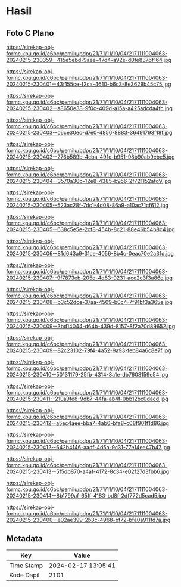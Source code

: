 # Hasil

## Foto C Plano

https://sirekap-obj-formc.kpu.go.id/c6bc/pemilu/pdpr/21/71/11/10/04/2171111004063-20240215-230359--415e5ebd-9aee-47d4-a92e-d0fe8376f164.jpg

https://sirekap-obj-formc.kpu.go.id/c6bc/pemilu/pdpr/21/71/11/10/04/2171111004063-20240215-230401--43f155ce-f2ca-4610-b6c3-8e3629b45c75.jpg

https://sirekap-obj-formc.kpu.go.id/c6bc/pemilu/pdpr/21/71/11/10/04/2171111004063-20240215-230402--a8650e38-9f0c-409d-a15a-a425adcda4fc.jpg

https://sirekap-obj-formc.kpu.go.id/c6bc/pemilu/pdpr/21/71/11/10/04/2171111004063-20240215-230403--c6ce30ec-d7e0-4856-8883-36491793f18f.jpg

https://sirekap-obj-formc.kpu.go.id/c6bc/pemilu/pdpr/21/71/11/10/04/2171111004063-20240215-230403--276b589b-4cba-491e-b951-98b90ab9cbe5.jpg

https://sirekap-obj-formc.kpu.go.id/c6bc/pemilu/pdpr/21/71/11/10/04/2171111004063-20240215-230404--3570a30b-12e8-4385-b956-2f721152afd9.jpg

https://sirekap-obj-formc.kpu.go.id/c6bc/pemilu/pdpr/21/71/11/10/04/2171111004063-20240215-230405--523ac28f-7dc1-4d08-86a9-a10ac71cf612.jpg

https://sirekap-obj-formc.kpu.go.id/c6bc/pemilu/pdpr/21/71/11/10/04/2171111004063-20240215-230405--638c5e5e-2cf8-454b-8c21-88e46b54b8c4.jpg

https://sirekap-obj-formc.kpu.go.id/c6bc/pemilu/pdpr/21/71/11/10/04/2171111004063-20240215-230406--81d643a9-31ce-4056-8b4c-0eac70e2a31d.jpg

https://sirekap-obj-formc.kpu.go.id/c6bc/pemilu/pdpr/21/71/11/10/04/2171111004063-20240215-230407--9f7873eb-205d-4d63-9231-ace2c3f3a86e.jpg

https://sirekap-obj-formc.kpu.go.id/c6bc/pemilu/pdpr/21/71/11/10/04/2171111004063-20240215-230408--b3c52dce-37aa-4509-b0c4-7f91bf3a365e.jpg

https://sirekap-obj-formc.kpu.go.id/c6bc/pemilu/pdpr/21/71/11/10/04/2171111004063-20240215-230409--3bd14044-d64b-439d-8157-8f2a70d89652.jpg

https://sirekap-obj-formc.kpu.go.id/c6bc/pemilu/pdpr/21/71/11/10/04/2171111004063-20240215-230409--82c23102-79f4-4a52-9a93-feb84a6c8e7f.jpg

https://sirekap-obj-formc.kpu.go.id/c6bc/pemilu/pdpr/21/71/11/10/04/2171111004063-20240215-230410--50131179-25fb-4314-8a1e-db7608159e54.jpg

https://sirekap-obj-formc.kpu.go.id/c6bc/pemilu/pdpr/21/71/11/10/04/2171111004063-20240215-230411--210a9fe8-9db7-44fa-ab4f-0bb12bc0dacd.jpg

https://sirekap-obj-formc.kpu.go.id/c6bc/pemilu/pdpr/21/71/11/10/04/2171111004063-20240215-230412--a5ec4aee-bba7-4ab6-bfa8-c08f901f1d86.jpg

https://sirekap-obj-formc.kpu.go.id/c6bc/pemilu/pdpr/21/71/11/10/04/2171111004063-20240215-230412--642b4146-aadf-4d5a-9c31-77e14ee47b47.jpg

https://sirekap-obj-formc.kpu.go.id/c6bc/pemilu/pdpr/21/71/11/10/04/2171111004063-20240215-230413--5f5db870-a4af-4172-8c34-e02f27d3fbb6.jpg

https://sirekap-obj-formc.kpu.go.id/c6bc/pemilu/pdpr/21/71/11/10/04/2171111004063-20240215-230414--8b1799af-65ff-4183-bd8f-2df772d5cad5.jpg

https://sirekap-obj-formc.kpu.go.id/c6bc/pemilu/pdpr/21/71/11/10/04/2171111004063-20240215-230400--e02ae399-2b3c-4968-bf72-bfa0a911fd7a.jpg


## Metadata

| Key        | Value               |
| ---------- | ------------------- |
| Time Stamp | 2024-02-17 13:05:41 |
| Kode Dapil | 2101                |




